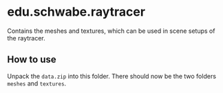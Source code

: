 # edu.schwabe.raytracer

Contains the meshes and textures, which can be used in scene setups of the raytracer.

## How to use

Unpack the `data.zip` into this folder. There should now be the two folders `meshes` and `textures`.
